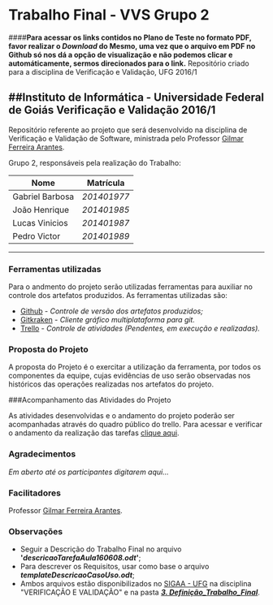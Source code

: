 # Trabalho Final - VVS Grupo 2
####**Para acessar os links contidos no Plano de Teste no formato PDF, favor realizar o _Download_ do Mesmo, uma vez que o arquivo em PDF no Github só nos dá a opção de visualização e não podemos clicar e automáticamente, sermos direcionados para o link.**
Repositório criado para a disciplina de Verificação e Validação, UFG 2016/1

##Instituto de Informática - Universidade Federal de Goiás
Verificação e Validação 2016/1
--------

Repositório referente ao projeto que será desenvolvido na disciplina de Verificação e Validação de Software, ministrada pelo Professor [Gilmar Ferreira Arantes](mailto:gilmar.arantes@ufg.br).

Grupo 2, responsáveis pela realização do Trabalho:

Nome      |   Matrícula
----------|-----------------
Gabriel Barbosa   | _201401977_
João Henrique  | _201401985_
Lucas Vinicios   | _201401987_
Pedro Victor     | _201401989_
---------

### Ferramentas utilizadas

Para o andmento do projeto serão utilizadas ferramentas para auxiliar no controle dos artefatos produzidos. As ferramentas utilizadas são:

- [Github](https://github.com) - _Controle de versão dos artefatos produzidos;_
- [Gitkraken](https://www.gitkraken.com) - _Cliente gráfico multiplataforma para git._
- [Trello](https://trello.com) - _Controle de atividades (Pendentes, em execução e realizadas)._


### Proposta do Projeto

A proposta do Projeto é o exercitar a utilização da ferramenta, por todos os componentes da equipe, cujas evidências de uso serão observadas nos históricos das operações realizadas nos artefatos do projeto.

###Acompanhamento das Atividades do Projeto

As atividades desenvolvidas e o andamento do projeto poderão ser acompanhadas através do quadro público do trello. Para acessar e verificar o andamento da realização das tarefas [clique aqui](https://trello.com/b/OJDWiOof).

### Agradecimentos

_Em aberto até os participantes digitarem aqui..._

### Facilitadores

Professor [Gilmar Ferreira Arantes](mailto:gilmar.arantes@ufg.br).


### Observações

* Seguir a Descrição do Trabalho Final no arquivo **'_descricaoTarefaAula160608.odt_'**;
* Para descrever os Requisitos, usar como base o arquivo **_templateDescricaoCasoUso.odt_**;
* Ambos arquivos estão disponibilizados no [SIGAA - UFG](https://sigaa.sistemas.ufg.br) na disciplina "VERIFICAÇÃO E VALIDAÇÃO" e na pasta [**_3. Definição_Trabalho_Final_**](https://github.com/joaoHenrique666/vvs-grupo2/tree/master/3.%20Defini%C3%A7%C3%A3o_Trabalho_Final).